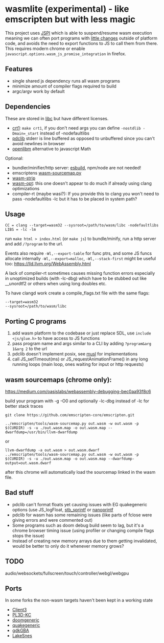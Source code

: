 # wasmlite (experimental) - like emscripten but with less magic

This project uses [JSPI](https://v8.dev/blog/jspi) which is able to suspend/resume wasm execution meaning we can often port programs with [little changes](#Ports) outside of platform code, and avoids the need to export functions to JS to call them from there. This requires modern chrome or enable `javascript.options.wasm_js_promise_integration` in firefox.

## Features
- single shared js dependency runs all wasm programs
- minimize amount of compiler flags required to build
- argc/argv work by default

## Dependencies
These are stored in [libc](./libc) but have different licenses.
- [crt1](./libc/crt1.c): `make crt1`, if you don't need args you can define `-nostdlib -Dmain=_start` instead of -nodefaultlibs
- [pdclib](https://github.com/lesleyrs/pdclib) stderr is line buffered as opposed to unbuffered since you can't avoid newlines in browser
- [openlibm](https://github.com/lesleyrs/openlibm) alternative to javascript Math

Optional:
- bundler/minifier/http server: [esbuild](https://esbuild.github.io/getting-started/#other-ways-to-install), npm/node are not needed!
- emscriptens [wasm-sourcemap.py](https://github.com/emscripten-core/emscripten)
- [wasm-strip](https://github.com/WebAssembly/wabt)
- [wasm-opt](https://github.com/WebAssembly/binaryen): this one doesn't appear to do much if already using clang optimizations
- compiler-rt (maybe wasi?): If you provide this to clang you won't need to pass -nodefaultlibs -lc but it has to be placed in system path?

## Usage
```
CC = clang --target=wasm32 --sysroot=/path/to/wasm/libc -nodefaultlibs
LIBS = -lc -lm
```
run `make html > index.html` (or `make js`) to bundle/minify, run a http server and add `/?program` to the url.

Events also require `-Wl,--export-table` for func ptrs, and some JS funcs allocate internally `-Wl,--export=malloc`, `-Wl,--stack-first` might be useful too: https://lld.llvm.org/WebAssembly.html

A lack of compiler-rt sometimes causes missing function errors especially in unoptimized builds (with -lc-dbg) which have to be stubbed out like __unordtf2 or others when using long doubles etc.

To have clangd work create a compile_flags.txt file with the same flags:
```
--target=wasm32
--sysroot=/path/to/wasm/libc
```

## Porting C programs
1. add wasm platform to the codebase or just replace SDL, use `include <js/glue.h>` to have access to JS functions
2. pass program name and args similar to a CLI by adding `?program&arg 1&arg 2` to the url
3. pdclib doesn't implement posix, see [musl](https://git.musl-libc.org/cgit/musl/tree/src) for implementations
4. call JS_setTimeout(ms) or JS_requestAnimationFrame() in any long running loops (main loop, ones waiting for input or http requests)

## wasm sourcemaps (chrome only):
https://medium.com/oasislabs/webassembly-debugging-bec0aa93f8c6

build your program with -g -O0 and optionally -lc-dbg instead of -lc for better stack traces
```
git clone https://github.com/emscripten-core/emscripten.git
```
```
../emscripten/tools/wasm-sourcemap.py out.wasm -w out.wasm -p $(CURDIR) -s -u ./out.wasm.map -o out.wasm.map --dwarfdump=/usr/bin/llvm-dwarfdump
```
or
```
llvm-dwarfdump -a out.wasm > out.wasm.dwarf
../emscripten/tools/wasm-sourcemap.py out.wasm -w out.wasm -p $(CURDIR) -s -u ./out.wasm.map -o out.wasm.map --dwarfdump-output=out.wasm.dwarf
```
after this chrome will automatically load the sourcemap linked in the wasm file.

## Bad stuff
- pdclib can't format floats yet causing issues with EG quakegeneric options (use JS_logFloat, [stb_sprintf](https://github.com/nothings/stb/blob/master/stb_sprintf.h) or [nanoprintf](https://github.com/charlesnicholson/nanoprintf)
- pdclib for wasm has some remaining issues (like parts of fclose were giving errors and were commented out)
- Some programs such as doom debug build seem to lag, but it's a chrome browser timing issue (using profiler or changing compile flags stops the issue)
- Instead of creating new memory arrays due to them getting invalidated, would be better to only do it whenever memory grows?

## TODO
audio/websockets/fullscreen/touch/controller/webgl/webgpu

## Ports
In some forks the non-wasm targets haven't been kept in a working state
- [Client3](https://github.com/lesleyrs/Client3)
- [PL3D-KC](https://github.com/lesleyrs/PL3D-KC)
- [doomgeneric](https://github.com/lesleyrs/doomgeneric)
- [quakegeneric](https://github.com/lesleyrs/quakegeneric)
- [gdkGBA](https://github.com/lesleyrs/gdkGBA)
- [LakeSnes](https://github.com/lesleyrs/LakeSnes)
